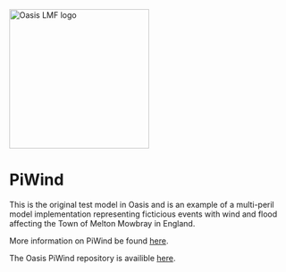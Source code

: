 <img src="https://oasislmf.org/packages/oasis_theme_package/themes/oasis_theme/assets/src/oasis-lmf-colour.png" alt="Oasis LMF logo" width="250"/>

# PiWind

This is the original test model in Oasis and is an example of a multi-peril model implementation representing ficticious events with wind and flood affecting the Town of Melton Mowbray in England.

More information on PiWind be found [here](https://oasislmf.github.io/sections/Oasis-models.html#piwind-toy-model).

The Oasis PiWind repository is availible [here](https://github.com/OasisLMF/OasisPiWind).